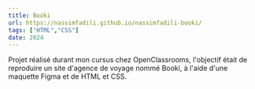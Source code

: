 ```yaml
---
title: Booki
url: https://nassimfadili.github.io/nassimfadili-booki/
tags: ["HTML","CSS"]
date: 2024
---
```


Projet réalisé durant mon cursus chez OpenClassrooms, l'objectif était de reproduire un site d'agence de voyage nommé Booki, à l'aide d'une maquette Figma et de HTML et CSS.
